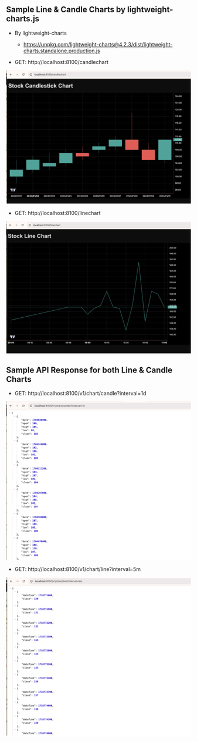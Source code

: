 ## Sample Line & Candle Charts by lightweight-charts.js
- By lightweight-charts
  - https://unpkg.com/lightweight-charts@4.2.3/dist/lightweight-charts.standalone.production.js

- GET: http://localhost:8100/candlechart
<img src="candle-chart.png" alt="sample_candle_chart" width="800"/>

- GET: http://localhost:8100/linechart
<img src="line-chart.png" alt="sample_candle_chart" width="800"/>

## Sample API Response for both Line & Candle Charts

- GET: http://localhost:8100/v1/chart/candle?interval=1d
<img src="candle-api-resp.png" alt="sample_candle_chart_json" width="800"/>

- GET: http://localhost:8100/v1/chart/line?interval=5m
<img src="line-api-resp.png" alt="sample_line_chart_json" width="800"/>